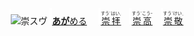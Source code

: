 <kbd><img src="lv1.svg" width="2" height="24"><img src="https://glyphwiki.org/glyph/u5d07.svg" width="24" height="24" alt="崇"></kbd><kbd>スウ゚</div></kbd> <img src="lv1.svg">[**あが**める](https://jisho.org/search/崇める)　 <img src="lv0.svg">[<ruby>崇拝<rt>すう´はいˎ</rt></ruby>](https://jisho.org/search/崇拝)</ins>　<img src="lv1.svg">[<ruby>崇高<rt>すう´こう-</rt></ruby>](https://jisho.org/search/崇高)　<img src="lv2.svg">[<ruby>崇敬<rt>すう´けいˎ</rt></ruby>](https://jisho.org/search/崇敬)



